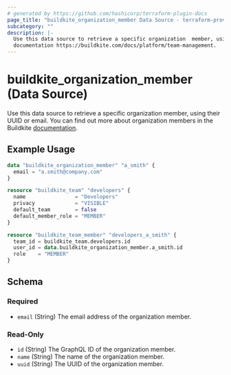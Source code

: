 ```yaml
---
# generated by https://github.com/hashicorp/terraform-plugin-docs
page_title: "buildkite_organization_member Data Source - terraform-provider-buildkite"
subcategory: ""
description: |-
  Use this data source to retrieve a specific organization  member, using their UUID or email. You can find out more about organization members in the Buildkite
  documentation https://buildkite.com/docs/platform/team-management.
---
```


# buildkite_organization_member (Data Source)

Use this data source to retrieve a specific organization  member, using their UUID or email. You can find out more about organization members in the Buildkite
[documentation](https://buildkite.com/docs/platform/team-management).

## Example Usage

```terraform
data "buildkite_organization_member" "a_smith" {
  email = "a.smith@company.com"
}

resource "buildkite_team" "developers" {
  name                = "Developers"
  privacy             = "VISIBLE"
  default_team        = false
  default_member_role = "MEMBER"
}

resource "buildkite_team_member" "developers_a_smith" {
  team_id = buildkite_team.developers.id
  user_id = data.buildkite_organization_member.a_smith.id
  role    = "MEMBER"
}
```

<!-- schema generated by tfplugindocs -->
## Schema

### Required

- `email` (String) The email address of the organization member.

### Read-Only

- `id` (String) The GraphQL ID of the organization member.
- `name` (String) The name of the organization member.
- `uuid` (String) The UUID of the organization member.
